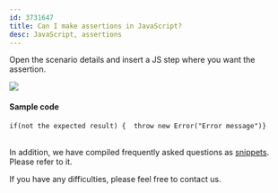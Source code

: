 ```yaml
---
id: 3731647
title: Can I make assertions in JavaScript?
desc: JavaScript, assertions
---
```


Open the scenario details and insert a JS step where you want the assertion. <br>

![](https://downloads.intercomcdn.com/i/o/186664801/24def56a2971020d83b133ba/_2019-09-25_2.01.22.png)

#### Sample code

```
if(not the expected result) {  throw new Error("Error message")}
```

<br>In addition, we have compiled frequently asked questions as [snippets](https://github.com/autifyhq/autify-javascript-snippets/blob/master/snippets/). Please refer to it.

If you have any difficulties, please feel free to contact us.
